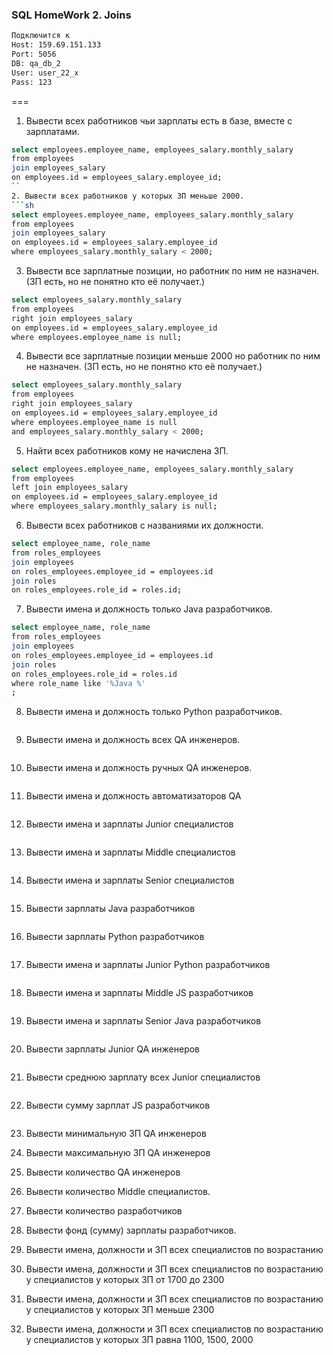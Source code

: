﻿### SQL HomeWork 2. Joins
```sh
Подключится к 
Host: 159.69.151.133
Port: 5056
DB: qa_db_2
User: user_22_x
Pass: 123
```
===
1. Вывести всех работников чьи зарплаты есть в базе, вместе с зарплатами.
```sh
select employees.employee_name, employees_salary.monthly_salary 
from employees
join employees_salary
on employees.id = employees_salary.employee_id;
``
2. Вывести всех работников у которых ЗП меньше 2000.
```sh
select employees.employee_name, employees_salary.monthly_salary 
from employees
join employees_salary
on employees.id = employees_salary.employee_id 
where employees_salary.monthly_salary < 2000;
```
3. Вывести все зарплатные позиции, но работник по ним не назначен. (ЗП есть, но не понятно кто её получает.)
```sh
select employees_salary.monthly_salary 
from employees
right join employees_salary
on employees.id = employees_salary.employee_id
where employees.employee_name is null;
```
4. Вывести все зарплатные позиции  меньше 2000 но работник по ним не назначен. (ЗП есть, но не понятно кто её получает.)
```sh
select employees_salary.monthly_salary 
from employees
right join employees_salary
on employees.id = employees_salary.employee_id
where employees.employee_name is null
and employees_salary.monthly_salary < 2000;
```
5. Найти всех работников кому не начислена ЗП.
```sh
select employees.employee_name, employees_salary.monthly_salary 
from employees
left join employees_salary
on employees.id = employees_salary.employee_id
where employees_salary.monthly_salary is null;
```
6. Вывести всех работников с названиями их должности.
```sh
select employee_name, role_name
from roles_employees
join employees
on roles_employees.employee_id = employees.id
join roles
on roles_employees.role_id = roles.id;
```
7. Вывести имена и должность только Java разработчиков.
```sh
select employee_name, role_name
from roles_employees
join employees
on roles_employees.employee_id = employees.id
join roles
on roles_employees.role_id = roles.id
where role_name like '%Java %'
;
```
8. Вывести имена и должность только Python разработчиков.
```sh

```
9. Вывести имена и должность всех QA инженеров.
```sh

```
10. Вывести имена и должность ручных QA инженеров.
```sh

```
11. Вывести имена и должность автоматизаторов QA
```sh

```
12. Вывести имена и зарплаты Junior специалистов
```sh

```
13. Вывести имена и зарплаты Middle специалистов
```sh

```
14. Вывести имена и зарплаты Senior специалистов
```sh

```
15. Вывести зарплаты Java разработчиков
```sh

```
16. Вывести зарплаты Python разработчиков
```sh

```
17. Вывести имена и зарплаты Junior Python разработчиков
```sh

```
18. Вывести имена и зарплаты Middle JS разработчиков
```sh

```
19. Вывести имена и зарплаты Senior Java разработчиков
```sh

```
20. Вывести зарплаты Junior QA инженеров
```sh

```
21. Вывести среднюю зарплату всех Junior специалистов
```sh

```
22. Вывести сумму зарплат JS разработчиков
```sh

```
23. Вывести минимальную ЗП QA инженеров

24. Вывести максимальную ЗП QA инженеров

25. Вывести количество QA инженеров

26. Вывести количество Middle специалистов.

27. Вывести количество разработчиков

28. Вывести фонд (сумму) зарплаты разработчиков.

29. Вывести имена, должности и ЗП всех специалистов по возрастанию

30. Вывести имена, должности и ЗП всех специалистов по возрастанию у специалистов у которых ЗП от 1700 до 2300

31. Вывести имена, должности и ЗП всех специалистов по возрастанию у специалистов у которых ЗП меньше 2300

32. Вывести имена, должности и ЗП всех специалистов по возрастанию у специалистов у которых ЗП равна 1100, 1500, 2000
